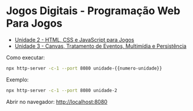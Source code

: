 # Jogos Digitais - Programação Web Para Jogos

* [Unidade 2 - HTML, CSS e JavaScript para Jogos](./unidade-2/README.md)
* [Unidade 3 - Canvas, Tratamento de Eventos, Multimídia e Persistência](./unidade-3/README.md)

Como executar:

```bash
npx http-server -c-1 --port 8080 unidade-{{numero-unidade}}
```

Exemplo:

```bash
npx http-server -c-1 --port 8080 unidade-2
```

Abrir no navegador: <http://localhost:8080>
